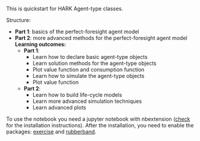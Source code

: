 This is quickstart for HARK Agent-type classes.

Structure:

- **Part 1**: basics of the perfect-foresight agent model
- **Part 2**: more advanced methods for the perfect-foresight agent model
  **Learning outcomes:**
  - **Part 1**:
    - Learn how to declare basic agent-type objects
    - Learn solution methods for the agent-type objects
    - Plot value function and consumption function
    - Learn how to simulate the agent-type objects
    - Plot value function
  - **Part 2**:
    - Learn how to build life-cycle models
    - Learn more advanced simulation techniques
    - Learn advanced plots

To use the notebook you need a jupyter notebook with nbextension ([check](https://jupyter-contrib-nbextensions.readthedocs.io/en/latest/install.html) for the installation instructions).
After the installation, you need to enable the packages: [exercise](https://jupyter-contrib-nbextensions.readthedocs.io/en/latest/nbextensions/exercise/readme.html) and [rubberband](https://jupyter-contrib-nbextensions.readthedocs.io/en/latest/nbextensions/rubberband/readme.html).
